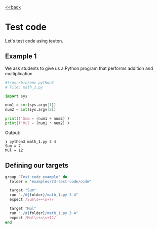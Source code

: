 [<<back](README.md)

# Test code

Let's test code using teuton.

## Example 1

We ask students to give us a Python program that performs addition and multiplication.


```python
#!/usr/bin/env python3
# File: math_1.py

import sys

num1 = int(sys.argv[1])
num2 = int(sys.argv[2])

print(f'Sum = {num1 + num2}')
print(f'Mul = {num1 * num2}')
```

Output:

```
❯ python3 math_1.py 3 4
Sum = 7
Mul = 12
```

## Defining our targets

```ruby
group "Test code example" do
  folder = "examples/23-test-code/code"

  target "Sum"
  run "./#{folder}/math_1.py 3 4"
  expect /Sum\s+=\s+7/

  target "Mul"
  run "./#{folder}/math_1.py 3 4"
  expect /Mul\s+=\s+12/
end
```
